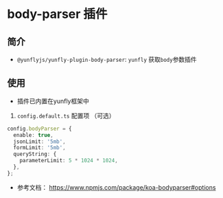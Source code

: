 # body-parser 插件

## 简介

- `@yunflyjs/yunfly-plugin-body-parser`: `yunfly` 获取`body`参数插件

## 使用

- 插件已内置在yunfly框架中

1. `config.default.ts` 配置项 （可选）

```ts
config.bodyParser = {
  enable: true,
  jsonLimit: '5mb',
  formLimit: '5mb',
  queryString: {
    parameterLimit: 5 * 1024 * 1024,
  },
};
```

- 参考文档：
<https://www.npmjs.com/package/koa-bodyparser#options>
